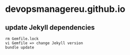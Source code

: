 # devopsmanagereu.github.io

## update Jekyll dependencies
```
rm Gemfile.lock
vi Gemfile => change Jekyll version
bundle update
```
